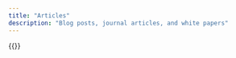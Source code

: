 ```yaml
---
title: "Articles"
description: "Blog posts, journal articles, and white papers"
---
```


{{<articlelist>}}

